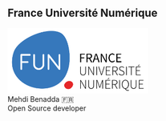 ## France Université Numérique

<img src="media/logo_fun.png" style="width: 280px;">
<div>
  Mehdi Benadda 🇫🇷<br>
  Open Source developer
</div>
